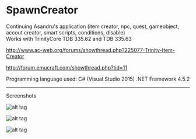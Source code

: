 # SpawnCreator
Continuing Asandru's application
(item creator, npc, quest, gameobject, accout creator, smart scripts, conditions, disable)  
Works with TrinityCore TDB 335.62 and TDB 335.63

http://www.ac-web.org/forums/showthread.php?225077-Trinity-Item-Creator  

http://forum.emucraft.com/showthread.php?tid=11  

Programming language used: C# (Visual Studio 2015) .NET Framework 4.5.2

_________________________________________________________________________________________

Screenshots

![alt tag](https://s24.postimg.org/us9xcetol/image.png)

![alt tag](https://s30.postimg.org/g7797fhxt/image.png)

![alt tag](https://s22.postimg.org/lrr143jkx/image.png)
